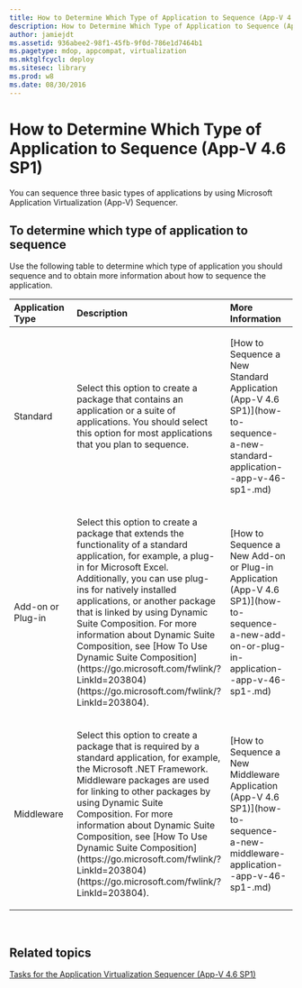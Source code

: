 ```yaml
---
title: How to Determine Which Type of Application to Sequence (App-V 4.6 SP1)
description: How to Determine Which Type of Application to Sequence (App-V 4.6 SP1)
author: jamiejdt
ms.assetid: 936abee2-98f1-45fb-9f0d-786e1d7464b1
ms.pagetype: mdop, appcompat, virtualization
ms.mktglfcycl: deploy
ms.sitesec: library
ms.prod: w8
ms.date: 08/30/2016
---
```



# How to Determine Which Type of Application to Sequence (App-V 4.6 SP1)


You can sequence three basic types of applications by using Microsoft Application Virtualization (App-V) Sequencer.

## To determine which type of application to sequence


Use the following table to determine which type of application you should sequence and to obtain more information about how to sequence the application.

<table>
<colgroup>
<col width="33%" />
<col width="33%" />
<col width="33%" />
</colgroup>
<thead>
<tr class="header">
<th align="left">Application Type</th>
<th align="left">Description</th>
<th align="left">More Information</th>
</tr>
</thead>
<tbody>
<tr class="odd">
<td align="left"><p>Standard</p></td>
<td align="left"><p>Select this option to create a package that contains an application or a suite of applications. You should select this option for most applications that you plan to sequence.</p></td>
<td align="left"><p>[How to Sequence a New Standard Application (App-V 4.6 SP1)](how-to-sequence-a-new-standard-application--app-v-46-sp1-.md)</p></td>
</tr>
<tr class="even">
<td align="left"><p>Add-on or Plug-in</p></td>
<td align="left"><p>Select this option to create a package that extends the functionality of a standard application, for example, a plug-in for Microsoft Excel. Additionally, you can use plug-ins for natively installed applications, or another package that is linked by using Dynamic Suite Composition. For more information about Dynamic Suite Composition, see [How To Use Dynamic Suite Composition](https://go.microsoft.com/fwlink/?LinkId=203804) (https://go.microsoft.com/fwlink/?LinkId=203804).</p></td>
<td align="left"><p>[How to Sequence a New Add-on or Plug-in Application (App-V 4.6 SP1)](how-to-sequence-a-new-add-on-or-plug-in-application--app-v-46-sp1-.md)</p></td>
</tr>
<tr class="odd">
<td align="left"><p>Middleware</p></td>
<td align="left"><p>Select this option to create a package that is required by a standard application, for example, the Microsoft .NET Framework. Middleware packages are used for linking to other packages by using Dynamic Suite Composition. For more information about Dynamic Suite Composition, see [How To Use Dynamic Suite Composition](https://go.microsoft.com/fwlink/?LinkId=203804) (https://go.microsoft.com/fwlink/?LinkId=203804).</p></td>
<td align="left"><p>[How to Sequence a New Middleware Application (App-V 4.6 SP1)](how-to-sequence-a-new-middleware-application--app-v-46-sp1-.md)</p></td>
</tr>
</tbody>
</table>

 

## Related topics


[Tasks for the Application Virtualization Sequencer (App-V 4.6 SP1)](tasks-for-the-application-virtualization-sequencer--app-v-46-sp1-.md)

 

 





